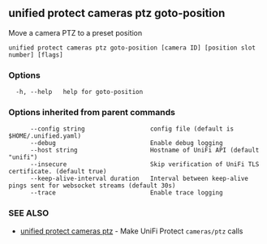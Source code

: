 ## unified protect cameras ptz goto-position

Move a camera PTZ to a preset position

```
unified protect cameras ptz goto-position [camera ID] [position slot number] [flags]
```

### Options

```
  -h, --help   help for goto-position
```

### Options inherited from parent commands

```
      --config string                  config file (default is $HOME/.unified.yaml)
      --debug                          Enable debug logging
      --host string                    Hostname of UniFi API (default "unifi")
      --insecure                       Skip verification of UniFi TLS certificate. (default true)
      --keep-alive-interval duration   Interval between keep-alive pings sent for websocket streams (default 30s)
      --trace                          Enable trace logging
```

### SEE ALSO

* [unified protect cameras ptz](unified_protect_cameras_ptz.md)	 - Make UniFi Protect `cameras/ptz` calls

